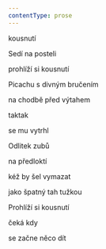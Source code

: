 ```yaml
---
contentType: prose
---
```


<section>

kousnutí

Sedí na posteli

prohlíží si kousnutí

Picachu s divným bručením

na chodbě před výtahem

taktak

se mu vytrhl

Odlitek zubů

na předloktí

kéž by šel vymazat

jako špatný tah tužkou

Prohlíží si kousnutí

čeká kdy

se začne něco dít

</section>
